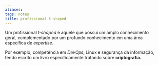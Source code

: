 ```yaml
---
aliases: 
tags: notes
title: profissional t-shaped
---
```


Um profissional _t-shaped_ é aquele que possui um amplo conhecimento geral, complementado por um profundo conhecimento em uma área específica de _expertise_.

Por exemplo, competência em _DevOps_, Linux e segurança da informação, tendo escrito um livro especificamente tratando sobre **criptografia.**